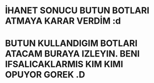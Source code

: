 # İHANET SONUCU BUTUN BOTLARI ATMAYA KARAR VERDİM :d


# BUTUN KULLANDIGIM BOTLARI ATACAM BURAYA IZLEYIN. BENI IFSALICAKLARMIS KIM KIMI OPUYOR GOREK .D




